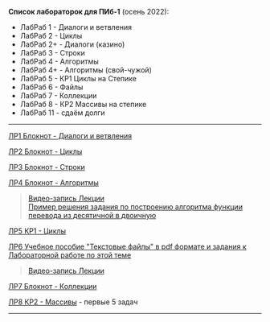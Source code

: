 **Список лабораторок для ПИб-1** (осень 2022):  

- ЛабРаб 1  - Диалоги и ветвления  
- ЛабРаб 2  - Циклы  
- ЛабРаб 2+ - Диалоги (казино)  
- ЛабРаб 3  - Строки  
- ЛабРаб 4  - Алгоритмы  
- ЛабРаб 4+ - Алгоритмы (свой-чужой)  
- ЛабРаб 5  - КР1 Циклы на Степике  
- ЛабРаб 6  - Файлы  
- ЛабРаб 7  - Коллекции  
- ЛабРаб 8  - КР2 Массивы на степике  
- ЛабРаб 11 - сдаём долги  

---  

[ЛР1 Блокнот - Диалоги и ветвления](https://colab.research.google.com/drive/1Lt59yQHjRePtOk7ZTOgK4tsLhvOJQvzc?usp=sharing)  

[ЛР2 Блокнот - Циклы](https://colab.research.google.com/drive/1GnrKg3Ph7AnnCq65URFJwSobHoOzAVd-?usp=sharing)  

[ЛР3 Блокнот - Строки](https://colab.research.google.com/drive/1gsx4upXs4kgtH_4ZeeeR09z_fVxJexq-?usp=sharing)  

[ЛР4 Блокнот - Алгоритмы](https://colab.research.google.com/drive/1rULbhDdA8tGw8URS2O20--y1YqSeQjZa?usp=sharing)  
> [Видео-запись Лекции](https://bbb6.psaa.ru/playback/presentation/2.3/5923e2ed02a74e7b4d531d5d9ea23446bfaca0d7-1635143960416)  
> [Пример решения задания по построению алгоритма функции перевода из десятичной в двоичную](https://drive.google.com/file/d/1uDDvDaY-x4-i0TAUyipUkgOT4D7R_zgV/view?usp=sharing)  

[ЛР5 КР1 - Циклы](https://stepik.org/lesson/413506/step/3?unit=402997)  

[ЛР6 Учебное пособие "Текстовые файлы" в pdf формате и задания к Лабораторной работе по этой теме](https://github.com/permCoding/algopro21/blob/main/part1/Lections/lection-07-08-%D1%84%D0%B0%D0%B9%D0%BB%D1%8B/lection_files/PythonJunior_2021_files.pdf)  
> [Видео-запись Лекции](https://bbb6.psaa.ru/playback/presentation/2.3/5923e2ed02a74e7b4d531d5d9ea23446bfaca0d7-1636360681859)  

[ЛР7 Блокнот - Коллекции](https://colab.research.google.com/drive/1oBS1neHRZUzgXjRPLneUXmDB3zdjRpMq?usp=sharing)  

[ЛР8 КР2 - Массивы](https://stepik.org/lesson/416145/step/1?unit=405659) - первые 5 задач  

---  
